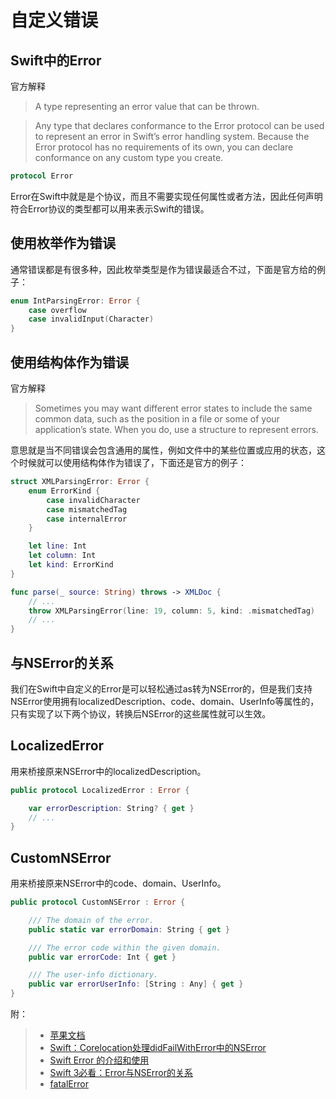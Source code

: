 # 自定义错误

## Swift中的Error

官方解释
>A type representing an error value that can be thrown.

>Any type that declares conformance to the Error protocol can be used to represent an error in Swift’s error handling system. Because the Error protocol has no requirements of its own, you can declare conformance on any custom type you create.

```swift
protocol Error
```

Error在Swift中就是是个协议，而且不需要实现任何属性或者方法，因此任何声明符合Error协议的类型都可以用来表示Swift的错误。

## 使用枚举作为错误

通常错误都是有很多种，因此枚举类型是作为错误最适合不过，下面是官方给的例子：
```swift
enum IntParsingError: Error {
    case overflow
    case invalidInput(Character)
}
```

## 使用结构体作为错误

官方解释
>Sometimes you may want different error states to include the same common data, such as the position in a file or some of your application’s state. When you do, use a structure to represent errors. 

意思就是当不同错误会包含通用的属性，例如文件中的某些位置或应用的状态，这个时候就可以使用结构体作为错误了，下面还是官方的例子：
```swift
struct XMLParsingError: Error {
    enum ErrorKind {
        case invalidCharacter
        case mismatchedTag
        case internalError
    }

    let line: Int
    let column: Int
    let kind: ErrorKind
}

func parse(_ source: String) throws -> XMLDoc {
    // ...
    throw XMLParsingError(line: 19, column: 5, kind: .mismatchedTag)
    // ...
}
```

## 与NSError的关系

我们在Swift中自定义的Error是可以轻松通过as转为NSError的，但是我们支持NSError使用拥有localizedDescription、code、domain、UserInfo等属性的，只有实现了以下两个协议，转换后NSError的这些属性就可以生效。

## LocalizedError

用来桥接原来NSError中的localizedDescription。

```swift
public protocol LocalizedError : Error {

    var errorDescription: String? { get }
	// ...
}
```

## CustomNSError

用来桥接原来NSError中的code、domain、UserInfo。
```swift
public protocol CustomNSError : Error {

    /// The domain of the error.
    public static var errorDomain: String { get }

    /// The error code within the given domain.
    public var errorCode: Int { get }

    /// The user-info dictionary.
    public var errorUserInfo: [String : Any] { get }
}
```

附：
>* [苹果文档](https://developer.apple.com/documentation/swift/error)
>* [Swift：Corelocation处理didFailWithError中的NSError](http://codingdict.com/questions/72852)
>* [Swift Error 的介绍和使用](https://juejin.cn/post/6844903591912669192)
>* [Swift 3必看：Error与NSError的关系](https://www.jianshu.com/p/a36047852ccc)
>* [fatalError](https://swifter.tips/fatalerror/)
